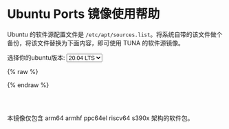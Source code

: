 
Ubuntu Ports 镜像使用帮助
===================

Ubuntu 的软件源配置文件是
`/etc/apt/sources.list`。将系统自带的该文件做个备份，将该文件替换为下面内容，即可使用
TUNA 的软件源镜像。


<form class="form-inline">
<div class="form-group">
	<label>选择你的ubuntu版本: </label>
	<select class="form-control release-select" data-template="#apt-template" data-target="#apt-content">
	  <option data-release="precise">12.04 LTS</option>
	  <option data-release="trusty">14.04 LTS</option>
	  <option data-release="xenial">16.04 LTS</option>
	  <option data-release="bionic">18.04 LTS</option>
	  <option data-release="focal" selected>20.04 LTS</option>
	  <option data-release="groovy">20.10</option>
	</select>
</div>
</form>

{% raw %}
<script id="apt-template" type="x-tmpl-markup">
# 默认注释了源码镜像以提高 apt update 速度，如有需要可自行取消注释
deb https://{%endraw%}mirror.nju.edu.cn{%raw%}/ubuntu-ports/ {{release_name}} main restricted universe multiverse
# deb-src https://{%endraw%}mirror.nju.edu.cn{%raw%}/ubuntu-ports/ {{release_name}} main restricted universe multiverse
deb https://{%endraw%}mirror.nju.edu.cn{%raw%}/ubuntu-ports/ {{release_name}}-updates main restricted universe multiverse
# deb-src https://{%endraw%}mirror.nju.edu.cn{%raw%}/ubuntu-ports/ {{release_name}}-updates main restricted universe multiverse
deb https://{%endraw%}mirror.nju.edu.cn{%raw%}/ubuntu-ports/ {{release_name}}-backports main restricted universe multiverse
# deb-src https://{%endraw%}mirror.nju.edu.cn{%raw%}/ubuntu-ports/ {{release_name}}-backports main restricted universe multiverse
deb https://{%endraw%}mirror.nju.edu.cn{%raw%}/ubuntu-ports/ {{release_name}}-security main restricted universe multiverse
# deb-src https://{%endraw%}mirror.nju.edu.cn{%raw%}/ubuntu-ports/ {{release_name}}-security main restricted universe multiverse

# 预发布软件源，不建议启用
# deb https://{%endraw%}mirror.nju.edu.cn{%raw%}/ubuntu-ports/ {{release_name}}-proposed main restricted universe multiverse
# deb-src https://{%endraw%}mirror.nju.edu.cn{%raw%}/ubuntu-ports/ {{release_name}}-proposed main restricted universe multiverse
</script>
{% endraw %}

<p></p>

<pre>
<code id="apt-content">
</code>
</pre>

本镜像仅包含 arm64 armhf ppc64el riscv64 s390x 架构的软件包。
